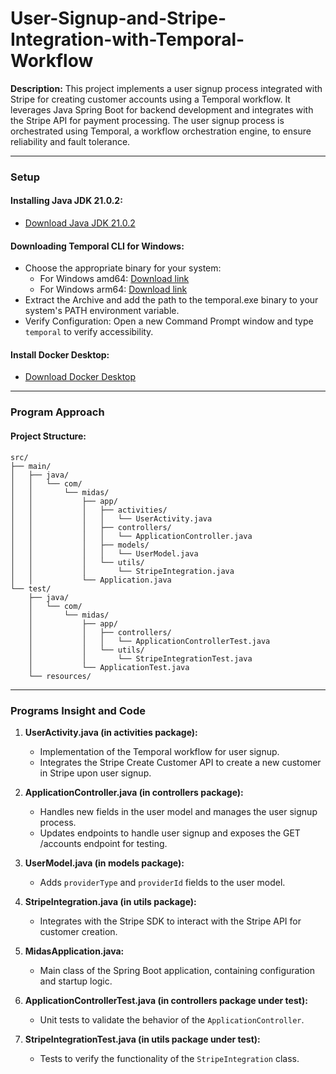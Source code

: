 # User-Signup-and-Stripe-Integration-with-Temporal-Workflow



**Description:**
This project implements a user signup process integrated with Stripe for creating customer accounts using a Temporal workflow. It leverages Java Spring Boot for backend development and integrates with the Stripe API for payment processing. The user signup process is orchestrated using Temporal, a workflow orchestration engine, to ensure reliability and fault tolerance.

---

### Setup

#### Installing Java JDK 21.0.2:
- [Download Java JDK 21.0.2](<Java_JDK_21.0.2_Link>)

#### Downloading Temporal CLI for Windows:
- Choose the appropriate binary for your system:
  - For Windows amd64: [Download link](<Temporal_CLI_Windows_amd64_Download_link>)
  - For Windows arm64: [Download link](<Temporal_CLI_Windows_arm64_Download_link>)
- Extract the Archive and add the path to the temporal.exe binary to your system's PATH environment variable.
- Verify Configuration: Open a new Command Prompt window and type `temporal` to verify accessibility.

#### Install Docker Desktop:
- [Download Docker Desktop](<Docker_Desktop_Link>)

---

### Program Approach

#### Project Structure:
```plaintext
src/
├── main/
│   ├── java/
│   │   └── com/
│   │       └── midas/
│   │           ├── app/
│   │           │   ├── activities/
│   │           │   │   └── UserActivity.java
│   │           │   ├── controllers/
│   │           │   │   └── ApplicationController.java
│   │           │   ├── models/
│   │           │   │   └── UserModel.java
│   │           │   └── utils/
│   │           │       └── StripeIntegration.java
│   │           └── Application.java 
└── test/
    ├── java/
    │   └── com/
    │       └── midas/
    │           ├── app/
    │           │   ├── controllers/
    │           │   │   └── ApplicationControllerTest.java
    │           │   └── utils/
    │           │       └── StripeIntegrationTest.java
    │           └── ApplicationTest.java
    └── resources/
```

---

### Programs Insight and Code

1. **UserActivity.java (in activities package):**
   - Implementation of the Temporal workflow for user signup.
   - Integrates the Stripe Create Customer API to create a new customer in Stripe upon user signup.

2. **ApplicationController.java (in controllers package):**
   - Handles new fields in the user model and manages the user signup process.
   - Updates endpoints to handle user signup and exposes the GET /accounts endpoint for testing.

3. **UserModel.java (in models package):**
   - Adds `providerType` and `providerId` fields to the user model.

4. **StripeIntegration.java (in utils package):**
   - Integrates with the Stripe SDK to interact with the Stripe API for customer creation.

5. **MidasApplication.java:**
   - Main class of the Spring Boot application, containing configuration and startup logic.

6. **ApplicationControllerTest.java (in controllers package under test):**
   - Unit tests to validate the behavior of the `ApplicationController`.

7. **StripeIntegrationTest.java (in utils package under test):**
   - Tests to verify the functionality of the `StripeIntegration` class.



